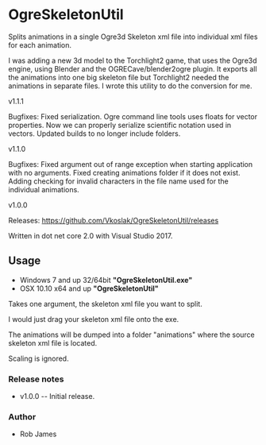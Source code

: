 # OgreSkeletonUtil

Splits animations in a single Ogre3d Skeleton xml file into individual xml files for each animation.

I was adding a new 3d model to the Torchlight2 game, that uses the Ogre3d engine, using Blender and the OGRECave/blender2ogre plugin.  It exports all the animations into one big skeleton file but Torchlight2 needed the animations in separate files. I wrote this utility to do the conversion for me.

v1.1.1

Bugfixes: Fixed serialization. Ogre command line tools uses floats for vector properties. Now we can properly serialize scientific notation used in vectors.  Updated builds to no longer include folders.

v1.1.0

Bugfixes: Fixed argument out of range exception when starting application with no arguments. Fixed creating animations folder if it does not exist.  Adding checking for invalid characters in the file name used for the individual animations.

v1.0.0

Releases: <https://github.com/Vkoslak/OgreSkeletonUtil/releases>

Written in dot net core 2.0 with Visual Studio 2017.

## Usage

* Windows 7 and up 32/64bit **"OgreSkeletonUtil.exe"**
* OSX 10.10 x64 and up **"OgreSkeletonUtil"**

Takes one argument, the skeleton xml file you want to split.

I would just drag your skeleton xml file onto the exe.

The animations will be dumped into a folder "animations" where the source skeleton xml file is located.

Scaling is ignored.

### Release notes

* v1.0.0 -- Initial release.

### Author

* Rob James